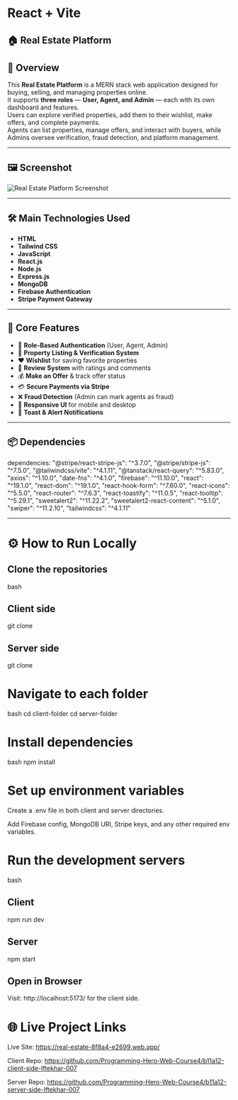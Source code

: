 # React + Vite



## 🏠 Real Estate Platform

## 📌 Overview
This **Real Estate Platform** is a MERN stack web application designed for buying, selling, and managing properties online.  
It supports **three roles** — **User, Agent, and Admin** — each with its own dashboard and features.  
Users can explore verified properties, add them to their wishlist, make offers, and complete payments.  
Agents can list properties, manage offers, and interact with buyers, while Admins oversee verification, fraud detection, and platform management.

---

## 🖼️ Screenshot
![Real Estate Platform Screenshot](https://i.ibb.co.com/4nbDDjSs/real-estate-8f8a4-e2699-web-app.png)  


---

## 🛠️ Main Technologies Used
- **HTML**
- **Tailwind CSS**
- **JavaScript**
- **React.js**
- **Node.js**
- **Express.js**
- **MongoDB**
- **Firebase Authentication**
- **Stripe Payment Gateway**

---

## 🚀 Core Features
- 🔐 **Role-Based Authentication** (User, Agent, Admin)
- 🏡 **Property Listing & Verification System**
- ❤️ **Wishlist** for saving favorite properties
- 💬 **Review System** with ratings and comments
- 💰 **Make an Offer** & track offer status
- 💳 **Secure Payments via Stripe**
- ❌ **Fraud Detection** (Admin can mark agents as fraud)
- 📱 **Responsive UI** for mobile and desktop
- 🔔 **Toast & Alert Notifications**

---

## 📦 Dependencies

dependencies: 
  "@stripe/react-stripe-js": "^3.7.0",
    "@stripe/stripe-js": "^7.5.0",
    "@tailwindcss/vite": "^4.1.11",
    "@tanstack/react-query": "^5.83.0",
    "axios": "^1.10.0",
    "date-fns": "^4.1.0",
    "firebase": "^11.10.0",
    "react": "^19.1.0",
    "react-dom": "^19.1.0",
    "react-hook-form": "^7.60.0",
    "react-icons": "^5.5.0",
    "react-router": "^7.6.3",
    "react-toastify": "^11.0.5",
    "react-tooltip": "^5.29.1",
    "sweetalert2": "^11.22.2",
    "sweetalert2-react-content": "^5.1.0",
    "swiper": "^11.2.10",
    "tailwindcss": "^4.1.11"


    
---
# ⚙️ How to Run Locally

## Clone the repositories

bash
## Client side
git clone <client-side-repo-link>

## Server side
git clone <server-side-repo-link>

# Navigate to each folder

bash
cd client-folder
cd server-folder

# Install dependencies

bash
npm install

# Set up environment variables

Create a .env file in both client and server directories.

Add Firebase config, MongoDB URI, Stripe keys, and any other required env variables.

# Run the development servers

bash
## Client
npm run dev

## Server
npm start

## Open in Browser
Visit: http://localhost:5173/ for the client side.


# 🌐 Live Project Links
Live Site: https://real-estate-8f8a4-e2699.web.app/

Client Repo: https://github.com/Programming-Hero-Web-Course4/b11a12-client-side-Iftekhar-007

Server Repo: https://github.com/Programming-Hero-Web-Course4/b11a12-server-side-Iftekhar-007

